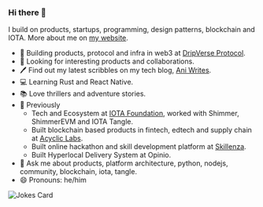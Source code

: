 ### Hi there 👋

I build on products, startups, programming, design patterns, blockchain and IOTA.
More about me on [my website](https://anirudha.dev).

- 🚀  Building products, protocol and infra in web3 at [DripVerse Protocol](https://dripverse.org).
- 🔭  Looking for interesting products and collaborations.
- 🖊  Find out my latest scribbles on my tech blog, [Ani Writes](https://blog.anirudha.dev).
- 💻  Learning Rust and React Native.
- 📚  Love thrillers and adventure stories.
- 💼  Previously
  - Tech and Ecosystem at [IOTA Foundation](https://github.com/iotaledger), worked with Shimmer, ShimmerEVM and IOTA Tangle.
  - Built blockchain based products in fintech, edtech and supply chain at [Acyclic Labs](https://github.com/acycliclabs).
  - Built online hackathon and skill development platform at [Skillenza](https://twitter.com/skillenza).
  - Built Hyperlocal Delivery System at Opinio.
- 💬  Ask me about products, platform architecture, python, nodejs, community, blockchain, iota, tangle.
- 😄  Pronouns: he/him

![Jokes Card](https://readme-jokes.vercel.app/api)
